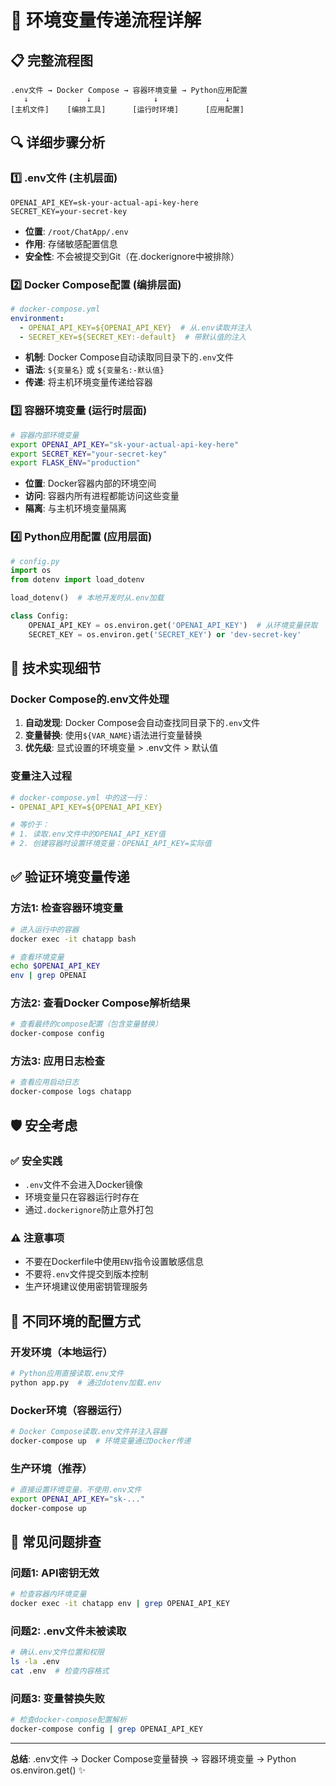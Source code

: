 # 🔄 环境变量传递流程详解

## 📋 完整流程图

```
.env文件 → Docker Compose → 容器环境变量 → Python应用配置
   ↓             ↓              ↓               ↓
[主机文件]    [编排工具]      [运行时环境]      [应用配置]
```

## 🔍 详细步骤分析

### 1️⃣ .env文件 (主机层面)
```env
OPENAI_API_KEY=sk-your-actual-api-key-here
SECRET_KEY=your-secret-key
```
- **位置**: `/root/ChatApp/.env`
- **作用**: 存储敏感配置信息
- **安全性**: 不会被提交到Git（在.dockerignore中被排除）

### 2️⃣ Docker Compose配置 (编排层面)
```yaml
# docker-compose.yml
environment:
  - OPENAI_API_KEY=${OPENAI_API_KEY}  # 从.env读取并注入
  - SECRET_KEY=${SECRET_KEY:-default}  # 带默认值的注入
```
- **机制**: Docker Compose自动读取同目录下的`.env`文件
- **语法**: `${变量名}` 或 `${变量名:-默认值}`
- **传递**: 将主机环境变量传递给容器

### 3️⃣ 容器环境变量 (运行时层面)
```bash
# 容器内部环境变量
export OPENAI_API_KEY="sk-your-actual-api-key-here"
export SECRET_KEY="your-secret-key"
export FLASK_ENV="production"
```
- **位置**: Docker容器内部的环境空间
- **访问**: 容器内所有进程都能访问这些变量
- **隔离**: 与主机环境变量隔离

### 4️⃣ Python应用配置 (应用层面)
```python
# config.py
import os
from dotenv import load_dotenv

load_dotenv()  # 本地开发时从.env加载

class Config:
    OPENAI_API_KEY = os.environ.get('OPENAI_API_KEY')  # 从环境变量获取
    SECRET_KEY = os.environ.get('SECRET_KEY') or 'dev-secret-key'
```

## 🔧 技术实现细节

### Docker Compose的.env文件处理
1. **自动发现**: Docker Compose会自动查找同目录下的`.env`文件
2. **变量替换**: 使用`${VAR_NAME}`语法进行变量替换
3. **优先级**: 显式设置的环境变量 > .env文件 > 默认值

### 变量注入过程
```yaml
# docker-compose.yml 中的这一行：
- OPENAI_API_KEY=${OPENAI_API_KEY}

# 等价于：
# 1. 读取.env文件中的OPENAI_API_KEY值
# 2. 创建容器时设置环境变量：OPENAI_API_KEY=实际值
```

## ✅ 验证环境变量传递

### 方法1: 检查容器环境变量
```bash
# 进入运行中的容器
docker exec -it chatapp bash

# 查看环境变量
echo $OPENAI_API_KEY
env | grep OPENAI
```

### 方法2: 查看Docker Compose解析结果
```bash
# 查看最终的compose配置（包含变量替换）
docker-compose config
```

### 方法3: 应用日志检查
```bash
# 查看应用启动日志
docker-compose logs chatapp
```

## 🛡️ 安全考虑

### ✅ 安全实践
- `.env`文件不会进入Docker镜像
- 环境变量只在容器运行时存在
- 通过`.dockerignore`防止意外打包

### ⚠️ 注意事项
- 不要在Dockerfile中使用`ENV`指令设置敏感信息
- 不要将`.env`文件提交到版本控制
- 生产环境建议使用密钥管理服务

## 🔄 不同环境的配置方式

### 开发环境（本地运行）
```bash
# Python应用直接读取.env文件
python app.py  # 通过dotenv加载.env
```

### Docker环境（容器运行）
```bash
# Docker Compose读取.env文件并注入容器
docker-compose up  # 环境变量通过Docker传递
```

### 生产环境（推荐）
```bash
# 直接设置环境变量，不使用.env文件
export OPENAI_API_KEY="sk-..."
docker-compose up
```

## 🐛 常见问题排查

### 问题1: API密钥无效
```bash
# 检查容器内环境变量
docker exec -it chatapp env | grep OPENAI_API_KEY
```

### 问题2: .env文件未被读取
```bash
# 确认.env文件位置和权限
ls -la .env
cat .env  # 检查内容格式
```

### 问题3: 变量替换失败
```bash
# 检查docker-compose配置解析
docker-compose config | grep OPENAI_API_KEY
```

---

**总结**: .env文件 → Docker Compose变量替换 → 容器环境变量 → Python os.environ.get() ✨
